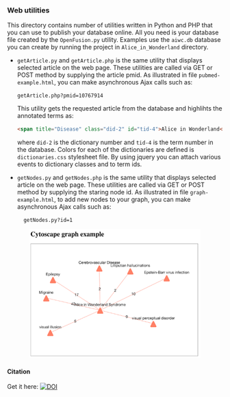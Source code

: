 ### Web utilities

This directory contains number of utilities written in Python and PHP that you can use to publish your database online. All you need is your database file created by the `OpenFusion.py` utility. Examples use the `aiwc.db` database you can create by running the project in `Alice_in_Wonderland` directory.

- `getArticle.py` and `getArticle.php` is the same utility that displays selected article on the web page. These utilities are called via GET or POST method by supplying the article pmid. As illustrated in file `pubmed-example.html`, you can make asynchronous Ajax calls such as:

      getArticle.php?pmid=10767914 

  This utility gets the requested article from the database and highlihts the annotated terms as:
  ```html
  <span title="Disease" class="did-2" id="tid-4">Alice in Wonderland</span>
  ```
  where `did-2` is the dictionary number and `tid-4` is the term number in the database. Colors for each of the dictionaries are defined is `dictionaries.css` stylesheet file. By using jquery you can attach various events to dictionary classes and to term ids.

- `getNodes.py` and `getNodes.php` is the same utility that displays selected article on the web page. These utilities are called via GET or POST method by supplying the staring node id. As illustrated in file `graph-example.html`, to add new nodes to your graph, you can make asynchronous Ajax calls such as:

        getNodes.py?id=1
<p align="center">
<img src="../img/AliceGraphExample.png" height="300"/>
</p>

#### Citation
Get it here:  [![DOI](https://zenodo.org/badge/248162501.svg)](https://zenodo.org/badge/latestdoi/248162501)
